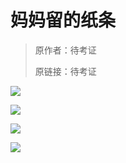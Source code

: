 # 妈妈留的纸条

> 原作者：待考证
> 
> 原链接：待考证
>

![](https://s.c.accr.cc/picgo/1714407451-786b5f.jpg)

![](https://s.c.accr.cc/picgo/1714407451-f5a56c.jpg)

![](https://s.c.accr.cc/picgo/1714407451-32acc4.jpg)

![](https://s.c.accr.cc/picgo/1714407451-67c12b.jpg)
